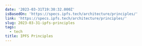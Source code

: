 ```yaml
---
date: '2023-03-31T19:30:32.000Z'
isBasedOn: 'https://specs.ipfs.tech/architecture/principles/'
link: 'https://specs.ipfs.tech/architecture/principles/'
slug: 2023-03-31-ipfs-principles
tags:
  - tech
title: IPFS Principles
---
```


